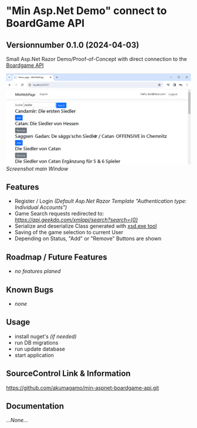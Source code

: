 # "Min Asp.Net Demo" connect to BoardGame API
## Versionnumber 0.1.0 (2024-04-03)

Small Asp.Net Razor Demo/Proof-of-Concept with direct connection to the [Boardgame API](https://api.geekdo.com/xmlapi)  

![screenhot main screen](./readme/screenshot_0001.png)  
_Screenshot main Window_  

## Features

* Register / Login _(Default Asp.Net Razor Template "Authentication type: Individual Accounts")_
* Game Search requests redirected to: _https://api.geekdo.com/xmlapi/search?search={0}_
* Serialize and deserialize Class generated with [xsd.exe tool](https://learn.microsoft.com/en-us/dotnet/standard/serialization/xml-schema-definition-tool-xsd-exe)
* Saving of the game selection to current User
* Depending on Status, "Add" or "Remove" Buttons are shown

## Roadmap / Future Features
* _no features planed_

## Known Bugs
* _none_

## Usage

* install nuget's _(if needed)_
* run DB migrations
* run update database
* start application

## SourceControl Link & Information
https://github.com/akumagamo/min-aspnet-boardgame-api.git

## Documentation

_...None..._